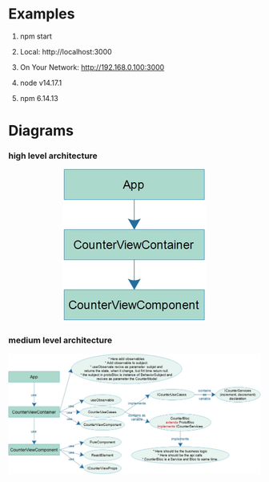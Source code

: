 # Examples

1. npm start

2. Local:            http://localhost:3000

3. On Your Network:  http://192.168.0.100:3000

4. node v14.17.1

5. npm 6.14.13

# Diagrams

### high level architecture

<p align="center">
  <img src="documentation/architecture-high-level.jpg">
</p>


### medium level architecture

<p align="center">
  <img src="documentation/architecture-medium-level.jpg">
</p>